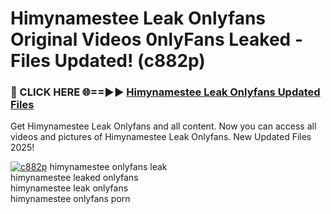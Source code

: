 # Himynamestee Leak Onlyfans Original Videos 0nlyFans Leaked - Files Updated! (c882p)

<h3>🔴 CLICK HERE 🌐==►► <a href="https://tinyurl.com/2jnfzry5" rel="nofollow">Himynamestee Leak Onlyfans Updated Files</a></h3>

Get Himynamestee Leak Onlyfans and all content. Now you can access all videos and pictures of Himynamestee Leak Onlyfans. New Updated Files 2025!

[![c882p](https://i.imgur.com/GyGTBgg.gif)](https://tinyurl.com/2jnfzry5)
himynamestee onlyfans leak<br>
himynamestee leaked onlyfans<br>
himynamestee leak onlyfans<br>
himynamestee onlyfans porn